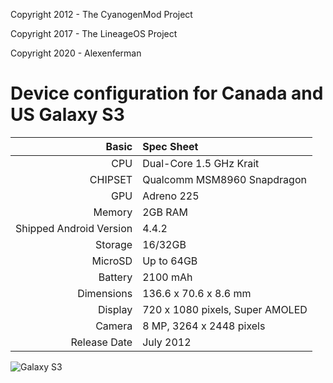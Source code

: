 Copyright 2012 - The CyanogenMod Project

Copyright 2017 - The LineageOS Project

Copyright 2020 - Alexenferman

Device configuration for Canada and US Galaxy S3
=====================================

Basic   | Spec Sheet
-------:|:-------------------------
CPU     | Dual-Core 1.5 GHz Krait
CHIPSET | Qualcomm MSM8960 Snapdragon
GPU     | Adreno 225
Memory  | 2GB RAM
Shipped Android Version | 4.4.2
Storage | 16/32GB
MicroSD | Up to 64GB
Battery | 2100 mAh
Dimensions | 136.6 x 70.6 x 8.6 mm
Display | 720 x 1080 pixels, Super AMOLED
Camera  | 8 MP, 3264 x 2448 pixels
Release Date | July 2012


![Galaxy S3](http://i.imgur.com/D0sgNuG.png "Galaxy S3")
